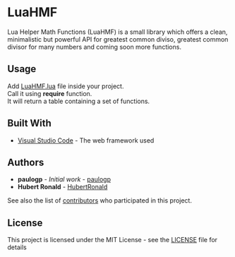 # LuaHMF
Lua Helper Math Functions (LuaHMF) is a small library which offers a clean, minimalistic but powerful API for greatest common diviso, greatest common divisor for many numbers and coming soon more functions.

## Usage
Add [LuaHMF.lua](https://github.com/HubertRonald/LuaHMF/blob/master/LuaHMF.lua) file inside your project.<br/>
Call it using __require__ function.</br>
It will return a table containing a set of functions.

## Built With

* [Visual Studio Code](https://code.visualstudio.com/) - The web framework used

## Authors
* **paulogp** - *Initial work* - [paulogp](https://github.com/paulogp/Lua/tree/master/math)
* **Hubert Ronald** - [HubertRonald](https://github.com/HubertRonald)

See also the list of [contributors](https://github.com/HubertRonald/LuaHMF/contributors) who participated in this project.

## License

This project is licensed under the MIT License - see the [LICENSE](LICENSE) file for details
